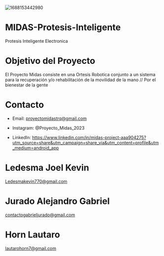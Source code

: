 ![1688153442980](https://github.com/impatrq/MIDAS-Protesis-Inteligente/assets/80337622/de01675c-4ec9-4604-972e-6c6b9673f713)

# MIDAS-Protesis-Inteligente
Protesis Inteligente Electronica

# Objetivo del Proyecto

El Proyecto Midas consiste en una Ortesis Robotica conjunto a un sistema para la recuperación y/o rehabilitación de la movilidad de la mano // Por el bienestar de la gente

# Contacto

* Email: proyectomidastrq@gmail.com

* Instagram: @Proyecto_Midas_2023

* LinkedIn: https://www.linkedin.com/in/midas-project-aaa904275?utm_source=share&utm_campaign=share_via&utm_content=profile&utm_medium=android_app

# Ledesma Joel Kevin
 
Ledesmakevin770@gmail.com

# Jurado Alejandro Gabriel

contactogabrieljurado@gmail.com

# Horn Lautaro 

lautarohorn7@gmail.com

